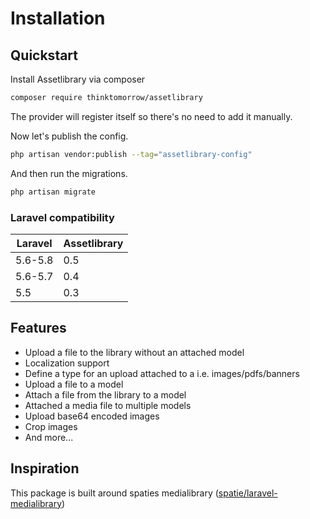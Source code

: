 # Installation

## Quickstart
Install Assetlibrary via composer

```bash
composer require thinktomorrow/assetlibrary
```

The provider will register itself so there's no need to add it manually.

Now let's publish the config.

```bash
php artisan vendor:publish --tag="assetlibrary-config"
```

And then run the migrations.

```bash
php artisan migrate
```

### Laravel compatibility

| Laravel  | Assetlibrary  |
|---|---|
| 5.6-5.8  | 0.5  |
| 5.6-5.7  | 0.4  |
| 5.5  | 0.3  |

## Features
- Upload a file to the library without an attached model
- Localization support
- Define a type for an upload attached to a i.e. images/pdfs/banners 
- Upload a file to a model
- Attach a file from the library to a model
- Attached a media file to multiple models
- Upload base64 encoded images
- Crop images
- And more...

## Inspiration
This package is built around spaties medialibrary 
(<a target="_blank" href="https://github.com/spatie/laravel-medialibrary">spatie/laravel-medialibrary</a>)